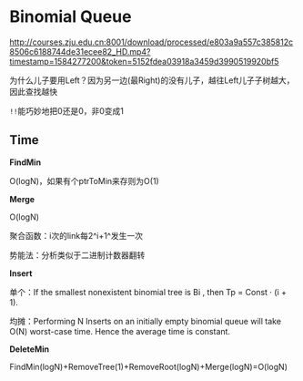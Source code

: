 # Binomial Queue

http://courses.zju.edu.cn:8001/download/processed/e803a9a557c385812c8506c6188744de31ecee82_HD.mp4?timestamp=1584277200&token=5152fdea03918a3459d3990519920bf5

为什么儿子要用Left？因为另一边(最Right)的没有儿子，越往Left儿子子树越大，因此查找越快



`!!`能巧妙地把0还是0，非0变成1



## Time

**FindMin**

O(logN)，如果有个ptrToMin来存则为O(1)

**Merge**

O(logN)

聚合函数：i次的link每2^i+1^发生一次

势能法：分析类似于二进制计数器翻转

**Insert**

单个：If the smallest nonexistent binomial tree is Bi , then Tp = Const · (i + 1).

均摊：Performing N Inserts on an initially empty binomial queue will take O(N) worst-case time.  Hence the average time is constant.

**DeleteMin**

FindMin(logN)+RemoveTree(1)+RemoveRoot(logN)+Merge(logN)=O(logN)

